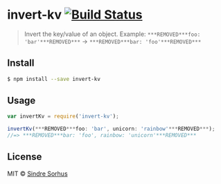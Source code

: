 # invert-kv [![Build Status](https://travis-ci.org/sindresorhus/invert-kv.svg?branch=master)](https://travis-ci.org/sindresorhus/invert-kv)

> Invert the key/value of an object. Example: `***REMOVED***foo: 'bar'***REMOVED***` → `***REMOVED***bar: 'foo'***REMOVED***`


## Install

```sh
$ npm install --save invert-kv
```


## Usage

```js
var invertKv = require('invert-kv');

invertKv(***REMOVED***foo: 'bar', unicorn: 'rainbow'***REMOVED***);
//=> ***REMOVED***bar: 'foo', rainbow: 'unicorn'***REMOVED***
```


## License

MIT © [Sindre Sorhus](http://sindresorhus.com)
